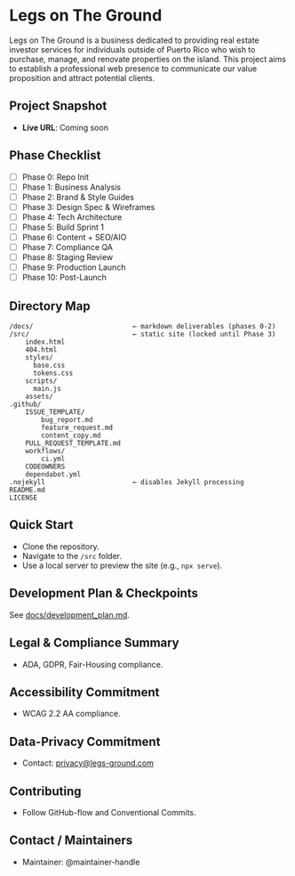 # Legs on The Ground

Legs on The Ground is a business dedicated to providing real estate investor services for individuals outside of Puerto Rico who wish to purchase, manage, and renovate properties on the island. This project aims to establish a professional web presence to communicate our value proposition and attract potential clients.

## Project Snapshot
- **Live URL**: Coming soon

## Phase Checklist
- [ ] Phase 0: Repo Init
- [ ] Phase 1: Business Analysis
- [ ] Phase 2: Brand & Style Guides
- [ ] Phase 3: Design Spec & Wireframes
- [ ] Phase 4: Tech Architecture
- [ ] Phase 5: Build Sprint 1
- [ ] Phase 6: Content + SEO/AIO
- [ ] Phase 7: Compliance QA
- [ ] Phase 8: Staging Review
- [ ] Phase 9: Production Launch
- [ ] Phase 10: Post-Launch

## Directory Map
```
/docs/                         ← markdown deliverables (phases 0-2)
/src/                          ← static site (locked until Phase 3)
    index.html
    404.html
    styles/
      base.css
      tokens.css
    scripts/
      main.js
    assets/
.github/
    ISSUE_TEMPLATE/
        bug_report.md
        feature_request.md
        content_copy.md
    PULL_REQUEST_TEMPLATE.md
    workflows/
        ci.yml
    CODEOWNERS
    dependabot.yml
.nojekyll                      ← disables Jekyll processing
README.md
LICENSE
```

## Quick Start
- Clone the repository.
- Navigate to the `/src` folder.
- Use a local server to preview the site (e.g., `npx serve`).

## Development Plan & Checkpoints
See [docs/development_plan.md](docs/development_plan.md).

## Legal & Compliance Summary
- ADA, GDPR, Fair-Housing compliance.

## Accessibility Commitment
- WCAG 2.2 AA compliance.

## Data-Privacy Commitment
- Contact: privacy@legs-ground.com

## Contributing
- Follow GitHub-flow and Conventional Commits.

## Contact / Maintainers
- Maintainer: @maintainer-handle